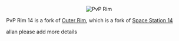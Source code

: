 <p align="center"> <img alt="PvP Rim" src="https://raw.githubusercontent.com/PixelTheKermit/PvP-RIM/master/Resources/Textures/Logo/logo.png" /></p>

PvP Rim 14 is a fork of [Outer Rim](https://github.com/moonheart08/outer-rim-14), which is a fork of [Space Station 14](https://spacestation14.io/)



allan please add more details
